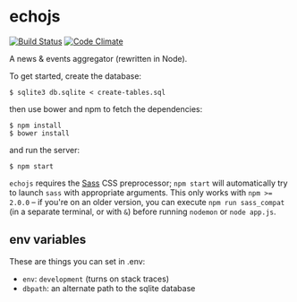 echojs
======

[![Build Status](https://travis-ci.org/takkaria/echojs.svg?branch=master)](https://travis-ci.org/takkaria/echojs)
[![Code Climate](https://codeclimate.com/github/takkaria/echojs/badges/gpa.svg)](https://codeclimate.com/github/takkaria/echojs)

A news &amp; events aggregator (rewritten in Node).

To get started, create the database:

	$ sqlite3 db.sqlite < create-tables.sql

then use bower and npm to fetch the dependencies:

	$ npm install
	$ bower install
	
and run the server:

	$ npm start

`echojs` requires the [Sass][sass] CSS preprocessor; `npm start` will
automatically try to launch `sass` with appropriate arguments. This only works
with `npm >= 2.0.0` &ndash; if you're on an older version, you can execute `npm
run sass_compat` (in a separate terminal, or with `&`) before running `nodemon`
or `node app.js`.

[sass]: http://sass-lang.com

env variables
-------------

These are things you can set in .env:

* ```env```: ```development``` (turns on stack traces)
* ```dbpath```: an alternate path to the sqlite database
